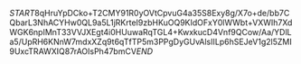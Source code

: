 $START$8qHruYpDCko+T2CMY91R0yOVtCpvuG4a35S8Exy8g/X7o+de/bb7CQbarL3NhACYHw0QL9a5L1jRKrteI9zbHKuOQ9KIdOFxY0lWWbt+VXWIh7XdWGK6npIMnT33VVJXEgt4i0HUuwaRqTGL4+KwxkucD4Vnf9QCow/Aa/YDlLa5/UpRH6KNnW7mdxXZq9t6qTfTP5m3PPgDyGUvAlsIILp6hSEJeV1g2l5ZMI9UxcTRAWXIQ87rAOIsPh47bmCV$END$
